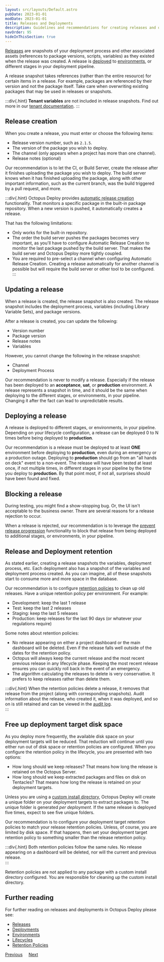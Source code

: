 ```yaml
---
layout: src/layouts/Default.astro
pubDate: 2023-01-01
modDate: 2023-01-01
title: Releases and Deployments
description: Guidelines and recommendations for creating releases and deploying them in Octopus Deploy.
navOrder: 95
hideInThisSection: true
---
```


[Releases](/docs/releases/) are snapshots of your deployment process and other associated assets (references to package versions, scripts, variables) as they existed when the release was created.  A release is [deployed](/docs/deployments/) to [environments](/docs/infrastructure/environments), or different stages in your deployment pipeline.  

A release snapshot takes references (rather than the entire resource) for certain items in a release. For example, packages are referenced by their version and not the package itself. Take care when overwriting existing packages that may be used in releases or snapshots.

:::div{.hint} 
**Tenant variables** are not included in release snapshots. Find out more in our [tenant documentation](/docs/tenants/tenant-variables).
:::

## Release creation

When you create a release, you must enter or choose the following items:

- Release version number, such as `2.1.5`.
- The version of the package you wish to deploy.
- The channel (only appears when a project has more than one channel).
- Release notes (optional)

Our recommendation is to let the CI, or Build Server, create the release after it finishes uploading the package you wish to deploy.  The build server knows when it has finished uploading the package, along with other important information, such as the current branch, was the build triggered by a pull request, and more.  

:::div{.hint}
Octopus Deploy provides [automatic release creation](/docs/projects/project-triggers/automatic-release-creation) functionality.  That monitors a specific package in the built-in package repository.  When a new version is pushed, it automatically creates a release.  

That has the following limitations:
- Only works for the built-in repository.
- The order the build server pushes the packages becomes very important, as you'll have to configure Automatic Release Creation to monitor the last package pushed by the build server.  That makes the build server and Octopus Deploy more tightly coupled.
- You are required to pre-select a channel when configuring Automatic Release Creation.  Creating a release automatically for another channel is possible but will require the build server or other tool to be configured.
:::

## Updating a release

When a release is created, the release snapshot is also created.  The release snapshot includes the deployment process, variables (including Library Variable Sets), and package versions.  

After a release is created, you can update the following:

- Version number
- Package version
- Release notes
- Variables

However, you cannot change the following in the release snapshot:

- Channel
- Deployment Process

Our recommendation is never to modify a release.  Especially if the release has been deployed to an **acceptance**, **uat**, or **production** environment.  A release represents a snapshot in time, and it should be the same when deploying to the different stages, or environments, in your pipeline.  Changing it after the fact can lead to unpredictable results.  

## Deploying a release

A release is deployed to different stages, or environments, in your pipeline.  Depending on your lifecycle configuration, a release can be deployed 0 to N times before being deployed to **production**.    

Our recommendation is a release must be deployed to at least **ONE** environment before deploying to **production**, even during an emergency or a production outage.  Deploying to **production** should go from an "all hands on deck" event to a non-event.  The release will have been tested at least once, if not multiple times, in different stages in your pipeline by the time you deploy to **production**.  By that point most, if not all, surprises should have been found and fixed.

## Blocking a release

During testing, you might find a show-stopping bug.  Or, the UI isn't acceptable to the business owner.  There are several reasons for a release rejection to occur.  

When a release is rejected, our recommendation is to leverage the [prevent release progression](/docs/releases/prevent-release-progression) functionality to block that release from being deployed to additional stages, or environments, in your pipeline.  

## Release and Deployment retention

As stated earlier, creating a release snapshots the variables, deployment process, etc.  Each deployment also has a snapshot of the variables and deployment process created.  As you can imagine, all of these snapshots start to consume more and more space in the database.  

Our recommendation is to configure [retention policies](/docs/administration/retention-policies) to clean up old releases.  Have a unique retention policy per environment. For example:

- Development: keep the last 1 release
- Test: keep the last 2 releases
- Staging: keep the last 5 releases
- Production: keep releases for the last 90 days (or whatever your regulations require)

Some notes about retention policies:

- No release appearing on either a project dashboard or the main dashboard will be deleted.  Even if the release falls well outside of the dates for the retention policy.
- Octopus will always keep the current release and the most recent previous release in any lifecycle phase.  Keeping the most recent release ensures you can quickly roll back in the event of an emergency.
- The algorithm calculating the releases to delete is very conservative.  It prefers to keep releases rather than delete them.

:::div{.hint}
When the retention policies delete a release, it removes that release from the project (along with corresponding snapshots).  Audit information about the release, who created it, when it was deployed, and so on is still retained and can be viewed in the [audit log](/docs/security/users-and-teams/auditing).  
:::

## Free up deployment target disk space

As you deploy more frequently, the available disk space on your deployment targets will be reduced.  That reduction will continue until you either run out of disk space or retention policies are configured.  When you configure the retention policy in the lifecycle, you are presented with two options:

- How long should we keep releases? That means how long the release is retained on the Octopus Server.
- How long should we keep extracted packages and files on disk on Tentacles?  That means how long the release is retained on your deployment targets.

Unless you are using a [custom install directory](/docs/projects/steps/configuration-features/custom-installation-directory), Octopus Deploy will create a unique folder on your deployment targets to extract packages to.  The unique folder is generated _per deployment_.  If the same release is deployed five times, expect to see five unique folders.

Our recommendation is to configure your deployment target retention policies to match your release retention policies.  Unless, of course, you are limited by disk space.  If that happens, then set your deployment target retention policy to something smaller than the release retention policy.  

:::div{.hint}
Both retention policies follow the same rules.  No release appearing on a dashboard will be deleted, nor will the current and previous release.  
:::

Retention policies are not applied to any package with a custom install directory configured.  You are responsible for cleaning up the custom install directory.

## Further reading

For further reading on releases and deployments in Octopus Deploy please see:

- [Releases](/docs/releases)
- [Deployments](/docs/deployments) 
- [Environments](/docs/infrastructure/environments)
- [Lifecycles](/docs/releases/lifecycles)
- [Retention Policies](/docs/administration/retention-policies)

<span><a class="btn btn-secondary" href="/docs/getting-started/best-practices/deployment-and-runbook-processes">Previous</a></span>&nbsp;&nbsp;&nbsp;&nbsp;&nbsp;<span><a class="btn btn-success" href="/docs/getting-started/best-practices/notifications">Next</a></span>
